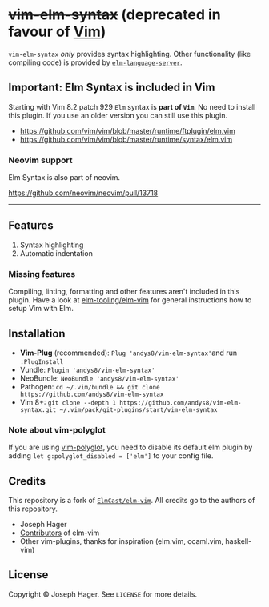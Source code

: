 # ~~vim-elm-syntax~~ (deprecated in favour of [Vim](https://github.com/vim/vim/blob/master/runtime/syntax/elm.vim))

`vim-elm-syntax` _only_ provides syntax highlighting. Other functionality (like compiling code) is provided by [`elm-language-server`](https://github.com/elm-tooling/elm-language-server).

## Important: Elm Syntax is included in Vim

Starting with Vim 8.2 patch 929 `Elm` syntax is **part of `Vim`**. No need to install this plugin. If you use an older version you can still use this plugin.

- <https://github.com/vim/vim/blob/master/runtime/ftplugin/elm.vim>
- <https://github.com/vim/vim/blob/master/runtime/syntax/elm.vim>

### Neovim support

Elm Syntax is also part of neovim.

<https://github.com/neovim/neovim/pull/13718>

---

## Features

1. Syntax highlighting
1. Automatic indentation

### Missing features

Compiling, linting, formatting and other features aren't included in this plugin.
Have a look at [elm-tooling/elm-vim](https://github.com/elm-tooling/elm-vim) for general instructions how to setup Vim with Elm.

## Installation

- **Vim-Plug** (recommended): `Plug 'andys8/vim-elm-syntax'`and run `:PlugInstall`
- Vundle: `Plugin 'andys8/vim-elm-syntax'`
- NeoBundle: `NeoBundle 'andys8/vim-elm-syntax'`
- Pathogen: `cd ~/.vim/bundle && git clone https://github.com/andys8/vim-elm-syntax`
- Vim 8+: `git clone --depth 1 https://github.com/andys8/vim-elm-syntax.git ~/.vim/pack/git-plugins/start/vim-elm-syntax`

### Note about vim-polyglot

If you are using [vim-polyglot](https://github.com/sheerun/vim-polyglot), you need to disable its default elm plugin by adding `let g:polyglot_disabled = ['elm']` to your config file.

## Credits

This repository is a fork of [`ElmCast/elm-vim`](https://github.com/ElmCast/elm-vim).
All credits go to the authors of this repository.

- Joseph Hager
- [Contributors](https://github.com/elmcast/elm-vim/graphs/contributors) of elm-vim
- Other vim-plugins, thanks for inspiration (elm.vim, ocaml.vim, haskell-vim)

## License

Copyright © Joseph Hager. See `LICENSE` for more details.
